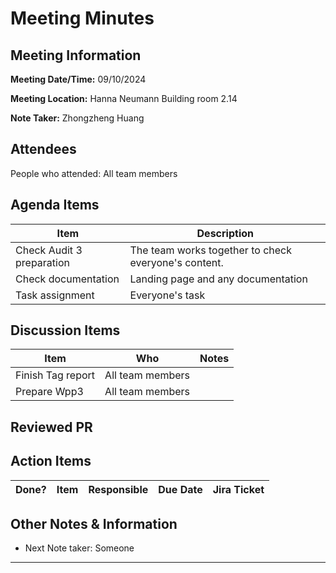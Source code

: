 # Meeting Minutes

## Meeting Information

**Meeting Date/Time:** 09/10/2024

**Meeting Location:** Hanna Neumann Building room 2.14

**Note Taker:** Zhongzheng Huang

## Attendees

People who attended: All team members

## Agenda Items

| Item            | Description |
| --------------- | ----------- |
| Check Audit 3 preparation | The team works together to check everyone's content.|
| Check documentation | Landing page and any documentation|
| Task assignment | Everyone's task|

## Discussion Items

| Item                    | Who                 | Notes                                      |
| ----------------------- | ------------------- | ------------------------------------------ |
| Finish Tag report      |   All team members     |                                            |
| Prepare Wpp3      |   All team members     |                                            |

## Reviewed PR

## Action Items

| Done? | Item                            | Responsible | Due Date | Jira Ticket |
| ----- | ------------------------------- | ----------- | -------- | ----------- |

## Other Notes & Information

- Next Note taker: Someone

---
